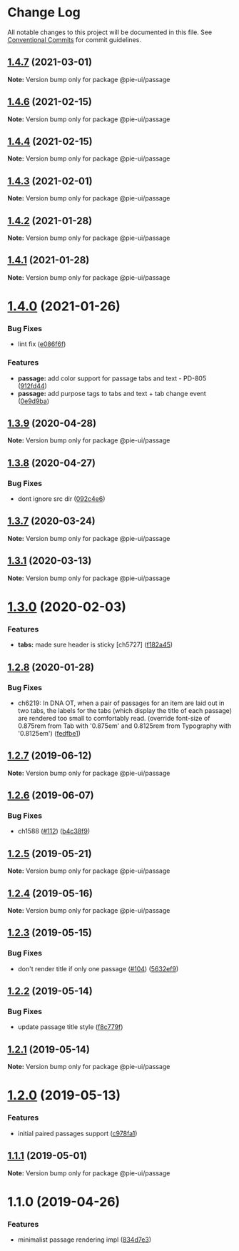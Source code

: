 # Change Log

All notable changes to this project will be documented in this file.
See [Conventional Commits](https://conventionalcommits.org) for commit guidelines.

## [1.4.7](https://github.com/pie-framework/pie-ui/compare/@pie-ui/passage@1.4.6...@pie-ui/passage@1.4.7) (2021-03-01)

**Note:** Version bump only for package @pie-ui/passage





## [1.4.6](https://github.com/pie-framework/pie-ui/compare/@pie-ui/passage@1.4.4...@pie-ui/passage@1.4.6) (2021-02-15)

**Note:** Version bump only for package @pie-ui/passage





## [1.4.4](https://github.com/pie-framework/pie-ui/compare/@pie-ui/passage@1.4.3...@pie-ui/passage@1.4.4) (2021-02-15)

**Note:** Version bump only for package @pie-ui/passage





## [1.4.3](https://github.com/pie-framework/pie-ui/compare/@pie-ui/passage@1.4.2...@pie-ui/passage@1.4.3) (2021-02-01)

**Note:** Version bump only for package @pie-ui/passage





## [1.4.2](https://github.com/pie-framework/pie-ui/compare/@pie-ui/passage@1.4.1...@pie-ui/passage@1.4.2) (2021-01-28)

**Note:** Version bump only for package @pie-ui/passage





## [1.4.1](https://github.com/pie-framework/pie-ui/compare/@pie-ui/passage@1.4.0...@pie-ui/passage@1.4.1) (2021-01-28)

**Note:** Version bump only for package @pie-ui/passage





# [1.4.0](https://github.com/pie-framework/pie-ui/compare/@pie-ui/passage@1.3.9...@pie-ui/passage@1.4.0) (2021-01-26)


### Bug Fixes

* lint fix ([e086f6f](https://github.com/pie-framework/pie-ui/commit/e086f6f))


### Features

* **passage:** add color support for passage tabs and text - PD-805 ([912fd44](https://github.com/pie-framework/pie-ui/commit/912fd44))
* **passage:** add purpose tags to tabs and text + tab change event ([0e9d9ba](https://github.com/pie-framework/pie-ui/commit/0e9d9ba))





## [1.3.9](https://github.com/pie-framework/pie-ui/compare/@pie-ui/passage@1.3.8...@pie-ui/passage@1.3.9) (2020-04-28)

**Note:** Version bump only for package @pie-ui/passage





## [1.3.8](https://github.com/pie-framework/pie-ui/compare/@pie-ui/passage@1.3.7...@pie-ui/passage@1.3.8) (2020-04-27)


### Bug Fixes

* dont ignore src dir ([092c4e6](https://github.com/pie-framework/pie-ui/commit/092c4e6))





## [1.3.7](https://github.com/pie-framework/pie-ui/compare/@pie-ui/passage@1.3.5...@pie-ui/passage@1.3.7) (2020-03-24)

**Note:** Version bump only for package @pie-ui/passage





## [1.3.1](https://github.com/pie-framework/pie-ui/compare/@pie-ui/passage@1.3.0...@pie-ui/passage@1.3.1) (2020-03-13)

**Note:** Version bump only for package @pie-ui/passage





# [1.3.0](https://github.com/pie-framework/pie-ui/compare/@pie-ui/passage@1.2.8...@pie-ui/passage@1.3.0) (2020-02-03)


### Features

* **tabs:** made sure header is sticky [ch5727] ([f182a45](https://github.com/pie-framework/pie-ui/commit/f182a45))





## [1.2.8](https://github.com/pie-framework/pie-ui/compare/@pie-ui/passage@1.2.7...@pie-ui/passage@1.2.8) (2020-01-28)


### Bug Fixes

* ch6219: In DNA OT, when a pair of passages for an item are laid out in two tabs, the labels for the tabs (which display the title of each passage) are rendered too small to comfortably read. (override font-size of 0.875rem from Tab with '0.875em' and 0.8125rem from Typography with '0.8125em') ([fedfbe1](https://github.com/pie-framework/pie-ui/commit/fedfbe1))





## [1.2.7](https://github.com/pie-framework/pie-ui/compare/@pie-ui/passage@1.2.6...@pie-ui/passage@1.2.7) (2019-06-12)

**Note:** Version bump only for package @pie-ui/passage





## [1.2.6](https://github.com/pie-framework/pie-ui/compare/@pie-ui/passage@1.2.5...@pie-ui/passage@1.2.6) (2019-06-07)


### Bug Fixes

* ch1588 ([#112](https://github.com/pie-framework/pie-ui/issues/112)) ([b4c38f9](https://github.com/pie-framework/pie-ui/commit/b4c38f9))





## [1.2.5](https://github.com/pie-framework/pie-ui/compare/@pie-ui/passage@1.2.4...@pie-ui/passage@1.2.5) (2019-05-21)

**Note:** Version bump only for package @pie-ui/passage





## [1.2.4](https://github.com/pie-framework/pie-ui/compare/@pie-ui/passage@1.2.3...@pie-ui/passage@1.2.4) (2019-05-16)

**Note:** Version bump only for package @pie-ui/passage





## [1.2.3](https://github.com/pie-framework/pie-ui/compare/@pie-ui/passage@1.2.2...@pie-ui/passage@1.2.3) (2019-05-15)


### Bug Fixes

* don't render title if only one passage ([#104](https://github.com/pie-framework/pie-ui/issues/104)) ([5632ef9](https://github.com/pie-framework/pie-ui/commit/5632ef9))





## [1.2.2](https://github.com/pie-framework/pie-ui/compare/@pie-ui/passage@1.2.1...@pie-ui/passage@1.2.2) (2019-05-14)


### Bug Fixes

* update passage title style ([f8c779f](https://github.com/pie-framework/pie-ui/commit/f8c779f))





## [1.2.1](https://github.com/pie-framework/pie-ui/compare/@pie-ui/passage@1.2.0...@pie-ui/passage@1.2.1) (2019-05-14)

**Note:** Version bump only for package @pie-ui/passage





# [1.2.0](https://github.com/pie-framework/pie-ui/compare/@pie-ui/passage@1.1.1...@pie-ui/passage@1.2.0) (2019-05-13)


### Features

* initial paired passages support ([c978fa1](https://github.com/pie-framework/pie-ui/commit/c978fa1))





## [1.1.1](https://github.com/pie-framework/pie-ui/compare/@pie-ui/passage@1.1.0...@pie-ui/passage@1.1.1) (2019-05-01)

**Note:** Version bump only for package @pie-ui/passage





# 1.1.0 (2019-04-26)


### Features

* minimalist passage rendering impl ([834d7e3](https://github.com/pie-framework/pie-ui/commit/834d7e3))
